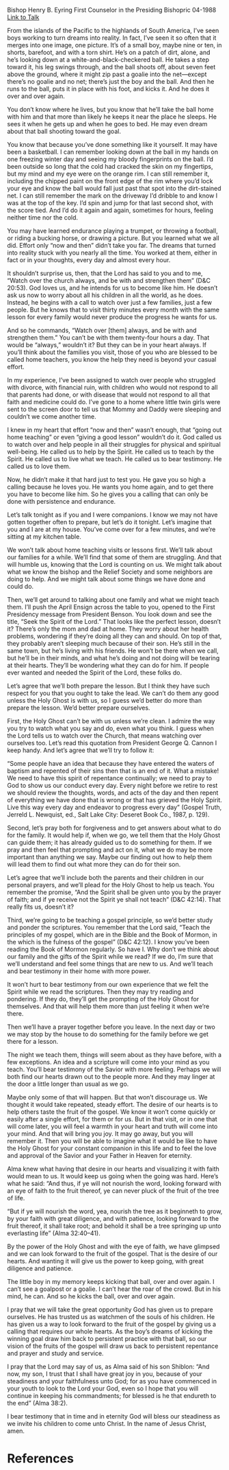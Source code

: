 Bishop Henry B. Eyring
First Counselor in the Presiding Bishopric
04-1988
[Link to Talk](https://www.churchofjesuschrist.org/study/general-conference/1988/04/because-of-your-steadiness?lang=eng)

From the islands of the Pacific to the highlands of South America, I’ve seen boys working to turn dreams into reality. In fact, I’ve seen it so often that it merges into one image, one picture. It’s of a small boy, maybe nine or ten, in shorts, barefoot, and with a torn shirt. He’s on a patch of dirt, alone, and he’s looking down at a white-and-black-checkered ball. He takes a step toward it, his leg swings through, and the ball shoots off, about seven feet above the ground, where it might zip past a goalie into the net—except there’s no goalie and no net; there’s just the boy and the ball. And then he runs to the ball, puts it in place with his foot, and kicks it. And he does it over and over again.

You don’t know where he lives, but you know that he’ll take the ball home with him and that more than likely he keeps it near the place he sleeps. He sees it when he gets up and when he goes to bed. He may even dream about that ball shooting toward the goal.

You know that because you’ve done something like it yourself. It may have been a basketball. I can remember looking down at the ball in my hands on one freezing winter day and seeing my bloody fingerprints on the ball. I’d been outside so long that the cold had cracked the skin on my fingertips, but my mind and my eye were on the orange rim. I can still remember it, including the chipped paint on the front edge of the rim where you’d lock your eye and know the ball would fall just past that spot into the dirt-stained net. I can still remember the mark on the driveway I’d dribble to and know I was at the top of the key. I’d spin and jump for that last second shot, with the score tied. And I’d do it again and again, sometimes for hours, feeling neither time nor the cold.

You may have learned endurance playing a trumpet, or throwing a football, or riding a bucking horse, or drawing a picture. But you learned what we all did. Effort only “now and then” didn’t take you far. The dreams that turned into reality stuck with you nearly all the time. You worked at them, either in fact or in your thoughts, every day and almost every hour.

It shouldn’t surprise us, then, that the Lord has said to you and to me, “Watch over the church always, and be with and strengthen them” (D&C 20:53). God loves us, and he intends for us to become like him. He doesn’t ask us now to worry about all his children in all the world, as he does. Instead, he begins with a call to watch over just a few families, just a few people. But he knows that to visit thirty minutes every month with the same lesson for every family would never produce the progress he wants for us.

And so he commands, “Watch over [them] always, and be with and strengthen them.” You can’t be with them twenty-four hours a day. That would be “always,” wouldn’t it? But they can be in your heart always. If you’ll think about the families you visit, those of you who are blessed to be called home teachers, you know the help they need is beyond your casual effort.

In my experience, I’ve been assigned to watch over people who struggled with divorce, with financial ruin, with children who would not respond to all that parents had done, or with disease that would not respond to all that faith and medicine could do. I’ve gone to a home where little twin girls were sent to the screen door to tell us that Mommy and Daddy were sleeping and couldn’t we come another time.

I knew in my heart that effort “now and then” wasn’t enough, that “going out home teaching” or even “giving a good lesson” wouldn’t do it. God called us to watch over and help people in all their struggles for physical and spiritual well-being. He called us to help by the Spirit. He called us to teach by the Spirit. He called us to live what we teach. He called us to bear testimony. He called us to love them.

Now, he didn’t make it that hard just to test you. He gave you so high a calling because he loves you. He wants you home again, and to get there you have to become like him. So he gives you a calling that can only be done with persistence and endurance.

Let’s talk tonight as if you and I were companions. I know we may not have gotten together often to prepare, but let’s do it tonight. Let’s imagine that you and I are at my house. You’ve come over for a few minutes, and we’re sitting at my kitchen table.

We won’t talk about home teaching visits or lessons first. We’ll talk about our families for a while. We’ll find that some of them are struggling. And that will humble us, knowing that the Lord is counting on us. We might talk about what we know the bishop and the Relief Society and some neighbors are doing to help. And we might talk about some things we have done and could do.

Then, we’ll get around to talking about one family and what we might teach them. I’ll push the April Ensign across the table to you, opened to the First Presidency message from President Benson. You look down and see the title, “Seek the Spirit of the Lord.” That looks like the perfect lesson, doesn’t it? There’s only the mom and dad at home. They worry about her health problems, wondering if they’re doing all they can and should. On top of that, they probably aren’t sleeping much because of their son. He’s still in the same town, but he’s living with his friends. He won’t be there when we call, but he’ll be in their minds, and what he’s doing and not doing will be tearing at their hearts. They’ll be wondering what they can do for him. If people ever wanted and needed the Spirit of the Lord, these folks do.

Let’s agree that we’ll both prepare the lesson. But I think they have such respect for you that you ought to take the lead. We can’t do them any good unless the Holy Ghost is with us, so I guess we’d better do more than prepare the lesson. We’d better prepare ourselves.

First, the Holy Ghost can’t be with us unless we’re clean. I admire the way you try to watch what you say and do, even what you think. I guess when the Lord tells us to watch over the Church, that means watching over ourselves too. Let’s read this quotation from President George Q. Cannon I keep handy. And let’s agree that we’ll try to follow it:

“Some people have an idea that because they have entered the waters of baptism and repented of their sins then that is an end of it. What a mistake! We need to have this spirit of repentance continually; we need to pray to God to show us our conduct every day. Every night before we retire to rest we should review the thoughts, words, and acts of the day and then repent of everything we have done that is wrong or that has grieved the Holy Spirit. Live this way every day and endeavor to progress every day” (Gospel Truth, Jerreld L. Newquist, ed., Salt Lake City: Deseret Book Co., 1987, p. 129).

Second, let’s pray both for forgiveness and to get answers about what to do for the family. It would help if, when we go, we tell them that the Holy Ghost can guide them; it has already guided us to do something for them. If we pray and then feel that prompting and act on it, what we do may be more important than anything we say. Maybe our finding out how to help them will lead them to find out what more they can do for their son.

Let’s agree that we’ll include both the parents and their children in our personal prayers, and we’ll plead for the Holy Ghost to help us teach. You remember the promise, “And the Spirit shall be given unto you by the prayer of faith; and if ye receive not the Spirit ye shall not teach” (D&C 42:14). That really fits us, doesn’t it?

Third, we’re going to be teaching a gospel principle, so we’d better study and ponder the scriptures. You remember that the Lord said, “Teach the principles of my gospel, which are in the Bible and the Book of Mormon, in the which is the fulness of the gospel” (D&C 42:12). I know you’ve been reading the Book of Mormon regularly. So have I. Why don’t we think about our family and the gifts of the Spirit while we read? If we do, I’m sure that we’ll understand and feel some things that are new to us. And we’ll teach and bear testimony in their home with more power.

It won’t hurt to bear testimony from our own experience that we felt the Spirit while we read the scriptures. Then they may try reading and pondering. If they do, they’ll get the prompting of the Holy Ghost for themselves. And that will help them more than just feeling it when we’re there.

Then we’ll have a prayer together before you leave. In the next day or two we may stop by the house to do something for the family before we get there for a lesson.

The night we teach them, things will seem about as they have before, with a few exceptions. An idea and a scripture will come into your mind as you teach. You’ll bear testimony of the Savior with more feeling. Perhaps we will both find our hearts drawn out to the people more. And they may linger at the door a little longer than usual as we go.

Maybe only some of that will happen. But that won’t discourage us. We thought it would take repeated, steady effort. The desire of our hearts is to help others taste the fruit of the gospel. We know it won’t come quickly or easily after a single effort, for them or for us. But in that visit, or in one that will come later, you will feel a warmth in your heart and truth will come into your mind. And that will bring you joy. It may go away, but you will remember it. Then you will be able to imagine what it would be like to have the Holy Ghost for your constant companion in this life and to feel the love and approval of the Savior and your Father in Heaven for eternity.

Alma knew what having that desire in our hearts and visualizing it with faith would mean to us. It would keep us going when the going was hard. Here’s what he said: “And thus, if ye will not nourish the word, looking forward with an eye of faith to the fruit thereof, ye can never pluck of the fruit of the tree of life.

“But if ye will nourish the word, yea, nourish the tree as it beginneth to grow, by your faith with great diligence, and with patience, looking forward to the fruit thereof, it shall take root; and behold it shall be a tree springing up unto everlasting life” (Alma 32:40–41).

By the power of the Holy Ghost and with the eye of faith, we have glimpsed and we can look forward to the fruit of the gospel. That is the desire of our hearts. And wanting it will give us the power to keep going, with great diligence and patience.

The little boy in my memory keeps kicking that ball, over and over again. I can’t see a goalpost or a goalie. I can’t hear the roar of the crowd. But in his mind, he can. And so he kicks the ball, over and over again.

I pray that we will take the great opportunity God has given us to prepare ourselves. He has trusted us as watchmen of the souls of his children. He has given us a way to look forward to the fruit of the gospel by giving us a calling that requires our whole hearts. As the boy’s dreams of kicking the winning goal draw him back to persistent practice with that ball, so our vision of the fruits of the gospel will draw us back to persistent repentance and prayer and study and service.

I pray that the Lord may say of us, as Alma said of his son Shiblon: “And now, my son, I trust that I shall have great joy in you, because of your steadiness and your faithfulness unto God; for as you have commenced in your youth to look to the Lord your God, even so I hope that you will continue in keeping his commandments; for blessed is he that endureth to the end” (Alma 38:2).

I bear testimony that in time and in eternity God will bless our steadiness as we invite his children to come unto Christ. In the name of Jesus Christ, amen.

# References
